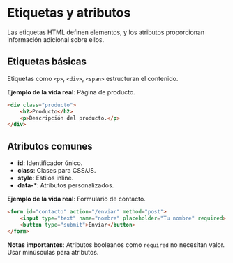 # Etiquetas y atributos

Las etiquetas HTML definen elementos, y los atributos proporcionan información adicional sobre ellos.

## Etiquetas básicas

Etiquetas como `<p>`, `<div>`, `<span>` estructuran el contenido.

**Ejemplo de la vida real**: Página de producto.

```html
<div class="producto">
    <h2>Producto</h2>
    <p>Descripción del producto.</p>
</div>
```

## Atributos comunes

- **id**: Identificador único.
- **class**: Clases para CSS/JS.
- **style**: Estilos inline.
- **data-***: Atributos personalizados.

**Ejemplo de la vida real**: Formulario de contacto.

```html
<form id="contacto" action="/enviar" method="post">
    <input type="text" name="nombre" placeholder="Tu nombre" required>
    <button type="submit">Enviar</button>
</form>
```

**Notas importantes**: Atributos booleanos como `required` no necesitan valor. Usar minúsculas para atributos.